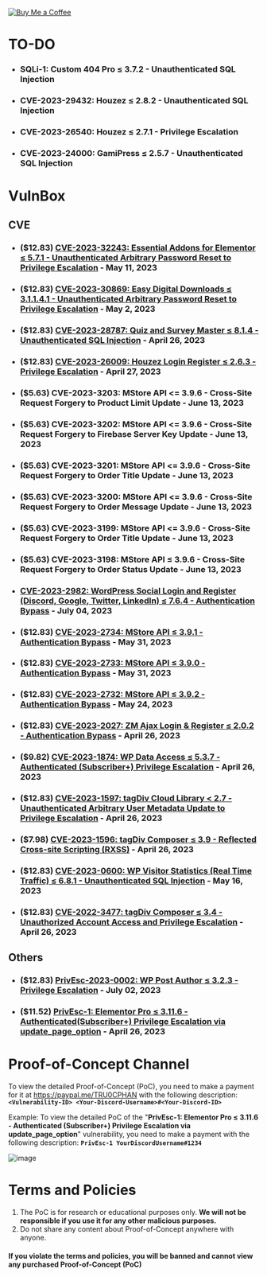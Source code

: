 [![Buy Me a Coffee](https://www.buymeacoffee.com/assets/img/custom_images/orange_img.png)](https://www.buymeacoffee.com/truocphan)

# TO-DO
- ### SQLi-1: Custom 404 Pro ≤ 3.7.2 - Unauthenticated SQL Injection
- ### CVE-2023-29432: Houzez ≤ 2.8.2 - Unauthenticated SQL Injection
- ### CVE-2023-26540: Houzez ≤ 2.7.1 - Privilege Escalation
- ### CVE-2023-24000: GamiPress ≤ 2.5.7 - Unauthenticated SQL Injection

# VulnBox
## CVE
- ### ($12.83) [CVE-2023-32243: Essential Addons for Elementor ≤ 5.7.1 - Unauthenticated Arbitrary Password Reset to Privilege Escalation](https://github.com/truocphan/VulnBox/tree/main/Boxes/CVE-2023-32243) - May 11, 2023
- ### ($12.83) [CVE-2023-30869: Easy Digital Downloads ≤ 3.1.1.4.1 - Unauthenticated Arbitrary Password Reset to Privilege Escalation](https://github.com/truocphan/VulnBox/tree/main/Boxes/CVE-2023-30869) - May 2, 2023
- ### ($12.83) [CVE-2023-28787: Quiz and Survey Master ≤ 8.1.4 - Unauthenticated SQL Injection](https://github.com/truocphan/VulnBox/tree/main/Boxes/CVE-2023-28787) - April 26, 2023
- ### ($12.83) [CVE-2023-26009: Houzez Login Register ≤ 2.6.3 - Privilege Escalation](https://github.com/truocphan/VulnBox/tree/main/Boxes/CVE-2023-26009) - April 27, 2023
- ### ($5.63) CVE-2023-3203: MStore API <= 3.9.6 - Cross-Site Request Forgery to Product Limit Update - June 13, 2023
- ### ($5.63) CVE-2023-3202: MStore API <= 3.9.6 - Cross-Site Request Forgery to Firebase Server Key Update - June 13, 2023
- ### ($5.63) CVE-2023-3201: MStore API <= 3.9.6 - Cross-Site Request Forgery to Order Title Update - June 13, 2023
- ### ($5.63) CVE-2023-3200: MStore API <= 3.9.6 - Cross-Site Request Forgery to Order Message Update - June 13, 2023
- ### ($5.63) CVE-2023-3199: MStore API <= 3.9.6 - Cross-Site Request Forgery to Order Title Update - June 13, 2023
- ### ($5.63) CVE-2023-3198: MStore API ≤ 3.9.6 - Cross-Site Request Forgery to Order Status Update - June 13, 2023
- ### [CVE-2023-2982: WordPress Social Login and Register (Discord, Google, Twitter, LinkedIn) ≤ 7.6.4 - Authentication Bypass](https://github.com/truocphan/VulnBox/tree/main/Boxes/CVE-2023-2982) - July 04, 2023
- ### ($12.83) [CVE-2023-2734: MStore API ≤ 3.9.1 - Authentication Bypass](https://github.com/truocphan/VulnBox/tree/main/Boxes/CVE-2023-2734) - May 31, 2023
- ### ($12.83) [CVE-2023-2733: MStore API ≤ 3.9.0 - Authentication Bypass](https://github.com/truocphan/VulnBox/tree/main/Boxes/CVE-2023-2733) - May 31, 2023
- ### ($12.83) [CVE-2023-2732: MStore API ≤ 3.9.2 - Authentication Bypass](https://github.com/truocphan/VulnBox/tree/main/Boxes/CVE-2023-2732) - May 24, 2023
- ### ($12.83) [CVE-2023-2027: ZM Ajax Login & Register ≤ 2.0.2 - Authentication Bypass](https://github.com/truocphan/VulnBox/tree/main/Boxes/CVE-2023-2027) - April 26, 2023
- ### ($9.82) [CVE-2023-1874: WP Data Access ≤ 5.3.7 - Authenticated (Subscriber+) Privilege Escalation](https://github.com/truocphan/VulnBox/tree/main/Boxes/CVE-2023-1874) - April 26, 2023
- ### ($12.83) [CVE-2023-1597: tagDiv Cloud Library < 2.7 - Unauthenticated Arbitrary User Metadata Update to Privilege Escalation](https://github.com/truocphan/VulnBox/tree/main/Boxes/CVE-2023-1597) - April 26, 2023
- ### ($7.98) [CVE-2023-1596: tagDiv Composer ≤ 3.9 - Reflected Cross-site Scripting (RXSS)](https://github.com/truocphan/VulnBox/tree/main/Boxes/CVE-2023-1596) - April 26, 2023
- ### ($12.83) [CVE-2023-0600: WP Visitor Statistics (Real Time Traffic) ≤ 6.8.1 - Unauthenticated SQL Injection](https://github.com/truocphan/VulnBox/tree/main/Boxes/CVE-2023-0600) - May 16, 2023
- ### ($12.83) [CVE-2022-3477: tagDiv Composer ≤ 3.4 - Unauthorized Account Access and Privilege Escalation](https://github.com/truocphan/VulnBox/tree/main/Boxes/CVE-2022-3477) - April 26, 2023

## Others
- ### ($12.83) [PrivEsc-2023-0002: WP Post Author ≤ 3.2.3 - Privilege Escalation](https://github.com/truocphan/VulnBox/tree/main/Boxes/PrivEsc-2023-0002) - July 02, 2023
- ### ($11.52) [PrivEsc-1: Elementor Pro ≤ 3.11.6 - Authenticated(Subscriber+) Privilege Escalation via update_page_option](https://github.com/truocphan/VulnBox/tree/main/Boxes/PrivEsc-1) - April 26, 2023

#
#
# Proof-of-Concept Channel
To view the detailed Proof-of-Concept (PoC), you need to make a payment for it at https://paypal.me/TRU0CPHAN with the following description: **`<Vulnerability-ID> <Your-Discord-Username>#<Your-Discord-ID>`**

Example: To view the detailed PoC of the "**PrivEsc-1: Elementor Pro ≤ 3.11.6 - Authenticated (Subscriber+) Privilege Escalation via update_page_option**" vulnerability, you need to make a payment with the following description: **`PrivEsc-1 YourDiscordUsername#1234`**

![image](https://github.com/truocphan/VulnBox/assets/57470560/f8dd2aec-7ab9-423f-b373-e805cfb796f4)

# Terms and Policies
1. The PoC is for research or educational purposes only. **We will not be responsible if you use it for any other malicious purposes.**
2. Do not share any content about Proof-of-Concept anywhere with anyone.

#### If you violate the terms and policies, you will be banned and cannot view any purchased Proof-of-Concept (PoC)
